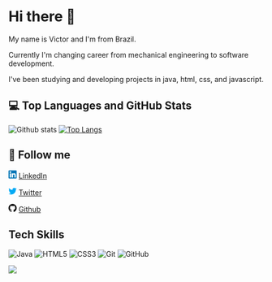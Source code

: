 # Hi there 👋

My name is Victor and I'm from Brazil. 

Currently I'm changing career from mechanical engineering to software development.

I've been studying and developing projects in java, html, css, and javascript. 

## :computer: Top Languages and GitHub Stats 

![Github stats](https://github-readme-stats.vercel.app/api?username=victorloboc&hide=issues&theme=gruvbox&show_icons=true&hide_border=false&count_private=true&include_all_commits=true&line_height=24.5)
[![Top Langs](https://github-readme-stats.vercel.app/api/top-langs/?username=victorloboc&layout=compact&theme=gruvbox&langs_count=10)](https://github.com/AlineBastos/github-readme-stats)

## :calling: Follow me

<a href="https://www.linkedin.com/in/victorhlcorreia/"><img src="https://raw.githubusercontent.com/victorloboc/victorloboc/main/linkedin.png" width="16"></img></a> [LinkedIn](https://www.linkedin.com/in/victorhlcorreia/)

<a href="https://twitter.com/victorloboc"><img src="https://raw.githubusercontent.com/victorloboc/victorloboc/main/twitter.png" width="16"></img></a> [Twitter](https://twitter.com/victorloboc)

<a href="https://github.com/victorloboc"><img src="https://raw.githubusercontent.com/victorloboc/victorloboc/main/github.png" width="16"></img></a> [Github](https://github.com/victorloboc)

## Tech Skills

![Java](https://img.shields.io/badge/-Java-1572B6?style=flat-square&logo=java)
![HTML5](https://img.shields.io/badge/-HTML5-E34F26?style=flat-square&logo=html5&logoColor=white)
![CSS3](https://img.shields.io/badge/-CSS3-1572B6?style=flat-square&logo=css3)
![Git](https://img.shields.io/badge/-Git-black?style=flat-square&logo=git)
![GitHub](https://img.shields.io/badge/-GitHub-181717?style=flat-square&logo=github)



![](https://komarev.com/ghpvc/?username=victorloboc&color=blue&style=flat)
